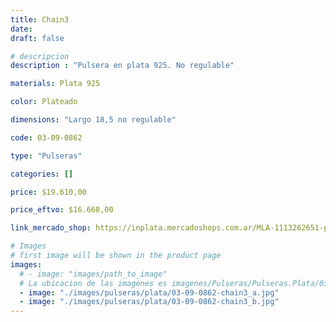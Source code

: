```yaml
---
title: Chain3
date: 
draft: false

# descripcion
description : "Pulsera en plata 925. No regulable"

materials: Plata 925

color: Plateado

dimensions: "Largo 18,5 no regulable"

code: 03-09-0862

type: "Pulseras"

categories: []

price: $19.610,00

price_eftvo: $16.668,00

link_mercado_shop: https://inplata.mercadoshops.com.ar/MLA-1113262651-pulsera-de-plata-cadena-gruesa-chain3-_JM

# Images
# first image will be shown in the product page
images:
  # - image: "images/path_to_image"
  # La ubicacion de las imagenes es imagenes/Pulseras/Pulseras.Plata/03-09-0862-chain3
  - image: "./images/pulseras/plata/03-09-0862-chain3_a.jpg"
  - image: "./images/pulseras/plata/03-09-0862-chain3_b.jpg"
---
```

